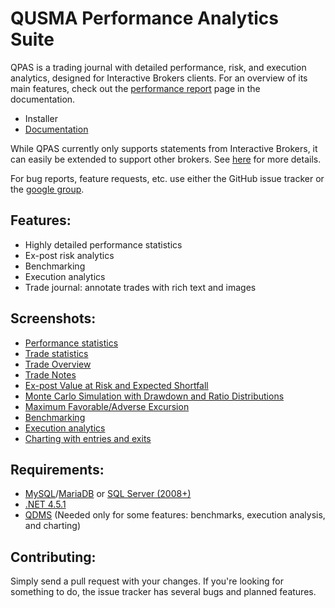 QUSMA Performance Analytics Suite
====

QPAS is a trading journal with detailed performance, risk, and execution analytics, designed for Interactive Brokers clients. For an overview of its main features, check out the [performance report](http://qusma.com/qpasdocs/index.php/Performance_Report) page in the documentation.

* Installer
* [Documentation](http://qusma.com/qpasdocs/index.php/Main_Page)

While QPAS currently only supports statements from Interactive Brokers, it can easily be extended to support other brokers. See [here](http://qusma.com/qpasdocs/index.php/Implementing_a_Statement_Parser) for more details.

For bug reports, feature requests, etc. use either the GitHub issue tracker or the [google group](https://groups.google.com/forum/#!forum/qusma-pas).

Features:
------------------------
* Highly detailed performance statistics
* Ex-post risk analytics
* Benchmarking
* Execution analytics
* Trade journal: annotate trades with rich text and images

Screenshots:
------------------------
* [Performance statistics](http://i.imgur.com/RhPRa6A.png)
* [Trade statistics](http://i.imgur.com/MmEXyw2.png)
* [Trade Overview](http://i.imgur.com/OfNf2cF.png)
* [Trade Notes](http://i.imgur.com/MM15ZiF.png)
* [Ex-post Value at Risk and Expected Shortfall](http://i.imgur.com/kEtqDSM.png)
* [Monte Carlo Simulation with Drawdown and Ratio Distributions](http://i.imgur.com/2W3jRXa.png)
* [Maximum Favorable/Adverse Excursion](http://i.imgur.com/hnkfe1a.png)
* [Benchmarking](http://i.imgur.com/Nnitn1M.png)
* [Execution analytics](http://i.imgur.com/YyXAFPk.png)
* [Charting with entries and exits](http://i.imgur.com/x2NmiTv.png)

Requirements:
------------------------
* [MySQL](http://dev.mysql.com/downloads/mysql/)/[MariaDB](https://downloads.mariadb.org/) or [SQL Server (2008+)](http://www.microsoft.com/en-us/download/details.aspx?id=29062)
* [.NET 4.5.1](http://www.microsoft.com/en-us/download/details.aspx?id=40773)
* [QDMS](http://qusma.com/software/qdms) (Needed only for some features: benchmarks, execution analysis, and charting)

Contributing:
------------------------
Simply send a pull request with your changes. If you're looking for something to do, the issue tracker has several bugs and planned features.
